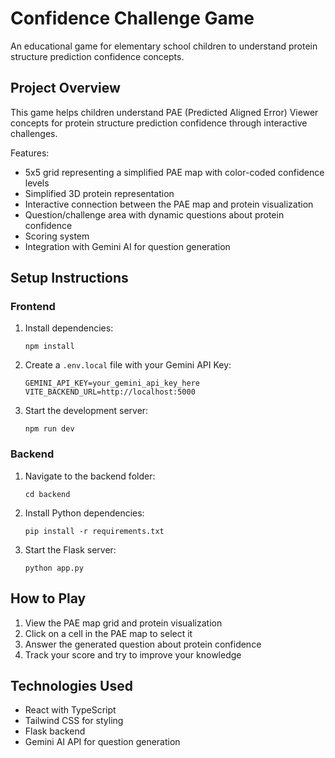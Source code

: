 
# Confidence Challenge Game

An educational game for elementary school children to understand protein structure prediction confidence concepts.

## Project Overview

This game helps children understand PAE (Predicted Aligned Error) Viewer concepts for protein structure prediction confidence through interactive challenges.

Features:
- 5x5 grid representing a simplified PAE map with color-coded confidence levels
- Simplified 3D protein representation
- Interactive connection between the PAE map and protein visualization
- Question/challenge area with dynamic questions about protein confidence
- Scoring system
- Integration with Gemini AI for question generation

## Setup Instructions

### Frontend

1. Install dependencies:
   ```
   npm install
   ```

2. Create a `.env.local` file with your Gemini API Key:
   ```
   GEMINI_API_KEY=your_gemini_api_key_here
   VITE_BACKEND_URL=http://localhost:5000
   ```

3. Start the development server:
   ```
   npm run dev
   ```

### Backend

1. Navigate to the backend folder:
   ```
   cd backend
   ```

2. Install Python dependencies:
   ```
   pip install -r requirements.txt
   ```

3. Start the Flask server:
   ```
   python app.py
   ```

## How to Play

1. View the PAE map grid and protein visualization
2. Click on a cell in the PAE map to select it
3. Answer the generated question about protein confidence
4. Track your score and try to improve your knowledge

## Technologies Used

- React with TypeScript
- Tailwind CSS for styling
- Flask backend
- Gemini AI API for question generation

